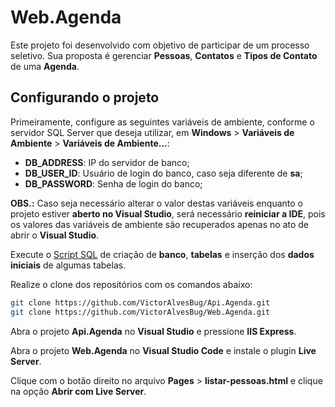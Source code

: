 # Web.Agenda

Este projeto foi desenvolvido com objetivo de participar de um processo seletivo.
Sua proposta é gerenciar **Pessoas**, **Contatos** e **Tipos de Contato** de uma
**Agenda**.

## Configurando o projeto

Primeiramente, configure as seguintes variáveis de ambiente, conforme o servidor 
SQL Server que deseja utilizar, em **Windows** > **Variáveis de Ambiente** > 
**Variáveis de Ambiente...**:
- **DB_ADDRESS**: IP do servidor de banco;
- **DB_USER_ID**: Usuário de login do banco, caso seja diferente de **sa**;
- **DB_PASSWORD**: Senha de login do banco;

**OBS.:** Caso seja necessário alterar o valor destas variáveis enquanto o 
projeto estiver **aberto no Visual Studio**, será necessário **reiniciar a IDE**, 
pois os valores das variáveis de ambiente são recuperados apenas no ato de abrir
o **Visual Studio**.

Execute o 
[Script SQL](https://github.com/VictorAlvesBug/Api.Agenda/blob/master/Script%20MySql.sql) 
de criação de **banco**, **tabelas** e inserção dos **dados iniciais** de 
algumas tabelas.

Realize o clone dos repositórios com os comandos abaixo:

```bash
git clone https://github.com/VictorAlvesBug/Api.Agenda.git
git clone https://github.com/VictorAlvesBug/Web.Agenda.git
```

Abra o projeto **Api.Agenda** no **Visual Studio** e pressione **IIS Express**.

Abra o projeto **Web.Agenda** no **Visual Studio Code** e instale o plugin 
**Live Server**.

Clique com o botão direito no arquivo **Pages** > **listar-pessoas.html** e 
clique na opção **Abrir com Live Server**.
